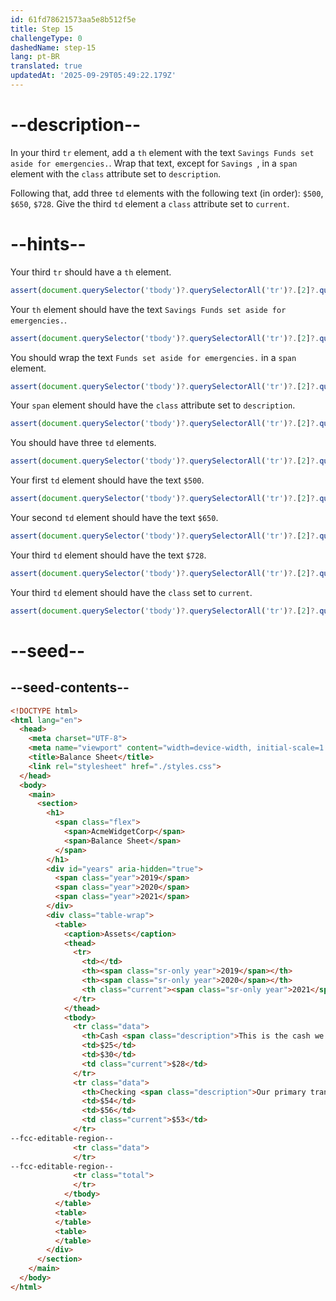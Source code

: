 ```yaml
---
id: 61fd78621573aa5e8b512f5e
title: Step 15
challengeType: 0
dashedName: step-15
lang: pt-BR
translated: true
updatedAt: '2025-09-29T05:49:22.179Z'
---
```


# --description--

In your third `tr` element, add a `th` element with the text `Savings Funds set aside for emergencies.`. Wrap that text, except for `Savings `, in a `span` element with the `class` attribute set to `description`.

Following that, add three `td` elements with the following text (in order): `$500`, `$650`, `$728`. Give the third `td` element a `class` attribute set to `current`.

# --hints--

Your third `tr` should have a `th` element.

```js
assert(document.querySelector('tbody')?.querySelectorAll('tr')?.[2]?.querySelector('th'));
```

Your `th` element should have the text `Savings Funds set aside for emergencies.`.

```js
assert(document.querySelector('tbody')?.querySelectorAll('tr')?.[2]?.querySelector('th')?.innerText === 'Savings Funds set aside for emergencies.');
```

You should wrap the text `Funds set aside for emergencies.` in a `span` element.

```js
assert(document.querySelector('tbody')?.querySelectorAll('tr')?.[2]?.querySelector('th > span')?.textContent === 'Funds set aside for emergencies.');
```

Your `span` element should have the `class` attribute set to `description`.

```js
assert(document.querySelector('tbody')?.querySelectorAll('tr')?.[2]?.querySelector('th > span')?.classList?.contains('description'));
```

You should have three `td` elements.

```js
assert(document.querySelector('tbody')?.querySelectorAll('tr')?.[2]?.querySelectorAll('td').length === 3);
```

Your first `td` element should have the text `$500`.

```js
assert(document.querySelector('tbody')?.querySelectorAll('tr')?.[2]?.querySelectorAll('td')?.[0]?.textContent === '$500');
```

Your second `td` element should have the text `$650`.

```js
assert(document.querySelector('tbody')?.querySelectorAll('tr')?.[2]?.querySelectorAll('td')?.[1]?.textContent === '$650');
```

Your third `td` element should have the text `$728`.

```js
assert(document.querySelector('tbody')?.querySelectorAll('tr')?.[2]?.querySelectorAll('td')?.[2]?.textContent === '$728');
```

Your third `td` element should have the `class` set to `current`.

```js
assert(document.querySelector('tbody')?.querySelectorAll('tr')?.[2]?.querySelectorAll('td')?.[2]?.classList?.contains('current'));
```

# --seed--

## --seed-contents--

```html
<!DOCTYPE html>
<html lang="en">
  <head>
    <meta charset="UTF-8">
    <meta name="viewport" content="width=device-width, initial-scale=1.0">
    <title>Balance Sheet</title>
    <link rel="stylesheet" href="./styles.css">
  </head>
  <body>
    <main>
      <section>
        <h1>
          <span class="flex">
            <span>AcmeWidgetCorp</span>
            <span>Balance Sheet</span>
          </span>
        </h1>
        <div id="years" aria-hidden="true">
          <span class="year">2019</span>
          <span class="year">2020</span>
          <span class="year">2021</span>
        </div>
        <div class="table-wrap">
          <table>
            <caption>Assets</caption>
            <thead>
              <tr>
                <td></td>
                <th><span class="sr-only year">2019</span></th>
                <th><span class="sr-only year">2020</span></th>
                <th class="current"><span class="sr-only year">2021</span></th>
              </tr>
            </thead>
            <tbody>
              <tr class="data">
                <th>Cash <span class="description">This is the cash we currently have on hand.</span></th>
                <td>$25</td>
                <td>$30</td>
                <td class="current">$28</td>
              </tr>
              <tr class="data">
                <th>Checking <span class="description">Our primary transactional account.</span></th>
                <td>$54</td>
                <td>$56</td>
                <td class="current">$53</td>
              </tr>
--fcc-editable-region--
              <tr class="data">
              </tr>
--fcc-editable-region--
              <tr class="total">
              </tr>
            </tbody>
          </table>
          <table>
          </table>
          <table>
          </table>
        </div>
      </section>
    </main>
  </body>
</html>
```

```css

```
